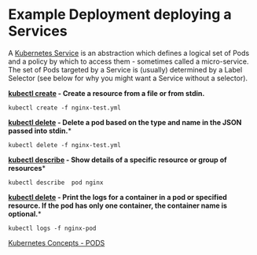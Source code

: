 # Example Deployment deploying a Services
A [Kubernetes Service](https://kubernetes.io/docs/concepts/services-networking/service/) is an abstraction which defines a logical set of Pods and a policy by which to access them - sometimes called a micro-service. The set of Pods targeted by a Service is (usually) determined by a Label Selector (see below for why you might want a Service without a selector).

**[kubectl create](https://kubernetes.io/docs/reference/generated/kubectl/kubectl-commands#create) - Create a resource from a file or from stdin.**
```
kubectl create -f nginx-test.yml
```

**[kubectl delete](https://kubernetes.io/docs/reference/generated/kubectl/kubectl-commands#delete) -
Delete a pod based on the type and name in the JSON passed into stdin.***
```
kubectl delete -f nginx-test.yml
```

**[kubectl describe](https://kubernetes.io/docs/reference/generated/kubectl/kubectl-commands#describe) - Show details of a specific resource or group of resources***
```
kubectl describe  pod nginx
```

**[kubectl delete](https://kubernetes.io/docs/reference/generated/kubectl/kubectl-commands#logs) - Print the logs for a container in a pod or specified resource. If the pod has only one container, the container name is optional.***
```
kubectl logs -f nginx-pod
```

[Kubernetes Concepts - PODS ](https://kubernetes.io/docs/concepts/workloads/pods/pod/)
